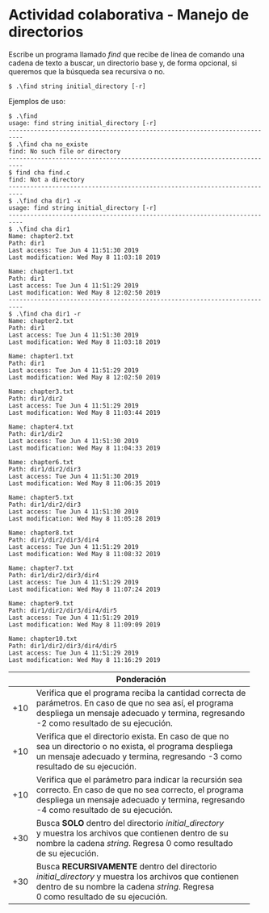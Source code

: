 # Actividad colaborativa - Manejo de directorios
Escribe un programa llamado *find* que recibe de línea de comando una cadena de texto a buscar, un directorio base y, de forma opcional, si queremos que la búsqueda sea recursiva o no.

```
$ .\find string initial_directory [-r]
```

Ejemplos de uso:
```
$ .\find
usage: find string initial_directory [-r]
--------------------------------------------------------------------------
$ .\find cha no_existe
find: No such file or directory
--------------------------------------------------------------------------
$ find cha find.c
find: Not a directory
--------------------------------------------------------------------------
$ .\find cha dir1 -x
usage: find string initial_directory [-r]
--------------------------------------------------------------------------
$ .\find cha dir1
Name: chapter2.txt
Path: dir1
Last access: Tue Jun 4 11:51:30 2019
Last modification: Wed May 8 11:03:18 2019

Name: chapter1.txt
Path: dir1
Last access: Tue Jun 4 11:51:29 2019
Last modification: Wed May 8 12:02:50 2019
--------------------------------------------------------------------------
$ .\find cha dir1 -r
Name: chapter2.txt
Path: dir1
Last access: Tue Jun 4 11:51:30 2019
Last modification: Wed May 8 11:03:18 2019

Name: chapter1.txt
Path: dir1
Last access: Tue Jun 4 11:51:29 2019
Last modification: Wed May 8 12:02:50 2019

Name: chapter3.txt
Path: dir1/dir2
Last access: Tue Jun 4 11:51:29 2019
Last modification: Wed May 8 11:03:44 2019

Name: chapter4.txt
Path: dir1/dir2
Last access: Tue Jun 4 11:51:30 2019
Last modification: Wed May 8 11:04:33 2019

Name: chapter6.txt
Path: dir1/dir2/dir3
Last access: Tue Jun 4 11:51:30 2019
Last modification: Wed May 8 11:06:35 2019

Name: chapter5.txt
Path: dir1/dir2/dir3
Last access: Tue Jun 4 11:51:30 2019
Last modification: Wed May 8 11:05:28 2019

Name: chapter8.txt
Path: dir1/dir2/dir3/dir4
Last access: Tue Jun 4 11:51:29 2019
Last modification: Wed May 8 11:08:32 2019

Name: chapter7.txt
Path: dir1/dir2/dir3/dir4
Last access: Tue Jun 4 11:51:29 2019
Last modification: Wed May 8 11:07:24 2019

Name: chapter9.txt
Path: dir1/dir2/dir3/dir4/dir5
Last access: Tue Jun 4 11:51:29 2019
Last modification: Wed May 8 11:09:09 2019

Name: chapter10.txt
Path: dir1/dir2/dir3/dir4/dir5
Last access: Tue Jun 4 11:51:29 2019
Last modification: Wed May 8 11:16:29 2019
```
|     | Ponderación                                                                                                                                                                                                   |
|-----|---------------------------------------------------------------------------------------------------------------------------------------------------------------------------------------------------------------|
| +10 | Verifica que el programa reciba la cantidad correcta de<br>parámetros. En caso de que no sea así, el programa<br>despliega un mensaje adecuado y termina, regresando<br>-2 como resultado de su ejecución.    |
| +10 | Verifica que el directorio exista. En caso de que no<br>sea un directorio o no exista, el programa despliega<br>un mensaje adecuado y termina, regresando -3 como<br>resultado de su ejecución.               |
| +10 | Verifica que el parámetro para indicar la recursión sea<br>correcto. En caso de que no sea correcto, el programa<br>despliega un mensaje adecuado y termina, regresando<br>-4 como resultado de su ejecución. |
| +30 | Busca **SOLO** dentro del directorio *initial_directory*<br>y muestra los archivos que contienen dentro de su<br>nombre la cadena *string*. Regresa 0 como resultado<br>de su ejecución.                      |
| +30 | Busca **RECURSIVAMENTE** dentro del directorio<br>*initial_directory* y muestra los archivos que contienen<br>dentro de su nombre la cadena *string*. Regresa<br>0 como resultado de su ejecución.            |
